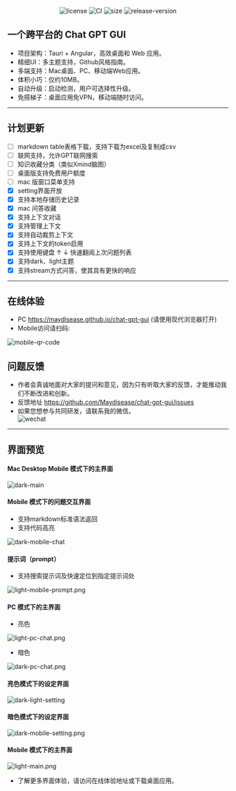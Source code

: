 <center>

![license](https://img.shields.io/badge/license-MIT-green)
![CI](https://img.shields.io/badge/build-passing-brightgreen)
![size](https://img.shields.io/badge/size-10%20MB-blue)
![release-version](https://img.shields.io/badge/release-v1.4.0-blue)
</center>

## 一个跨平台的 Chat GPT GUI
* 项目架构：Tauri + Angular，高效桌面和 Web 应用。
* 精细UI：多主题支持，Github风格指南。
* 多端支持：Mac桌面、PC、移动端Web应用。
* 体积小巧：仅约10MB。
* 自动升级：启动检测，用户可选择性升级。
* 免搭梯子：桌面应用免VPN，移动端随时访问。

---

## 计划更新

-   [ ] markdown table表格下载，支持下载为excel及复制成csv
-   [ ] 联网支持，允许GPT联网搜索
-   [ ] 知识收藏分类（类似Xmind脑图）
-   [ ] 桌面版支持免费用户额度
-   [ ] mac 版窗口菜单支持
-   [x] setting界面开放
-   [X] 支持本地存储历史记录
-   [X] mac 问答收藏
-   [X] 支持上下文对话
-   [X] 支持管理上下文
-   [X] 支持自动裁剪上下文
-   [X] 支持上下文的token启用
-   [X] 支持使用键盘 ↑ ↓ 快速翻阅上次问题列表
-   [X] 支持dark、light主题
-   [X] 支持stream方式问答，使其具有更快的响应

---

## 在线体验 
* PC https://maydisease.github.io/chat-gpt-gui (请使用现代浏览器打开)
* Mobile访问请扫码:

![mobile-qr-code](https://raw.githubusercontent.com/Maydisease/chat-gpt-gui/main/src/assets/images/mobile-qr-code.png)

## 问题反馈
* 作者会真诚地面对大家的提问和意见，因为只有听取大家的反馈，才能推动我们不断改进和创新。
* 反馈地址 https://github.com/Maydisease/chat-gpt-gui/issues 
* 如果您想参与共同研发，请联系我的微信。  
![wechat](https://raw.githubusercontent.com/Maydisease/chat-gpt-gui/main/src/assets/images/wechat.jpg)

---

## 界面预览

#### Mac Desktop Mobile 模式下的主界面
![dark-main](https://raw.githubusercontent.com/Maydisease/chat-gpt-gui/main/src/assets/images/dark-main.png)

#### Mobile 模式下的问题交互界面
* 支持markdown标准语法返回
* 支持代码高亮

![dark-mobile-chat](https://raw.githubusercontent.com/Maydisease/chat-gpt-gui/main/src/assets/images/dark-mobile-chat.png)

#### 提示词（prompt）
* 支持搜索提示词及快速定位到指定提示词处

![light-mobile-prompt.png](https://raw.githubusercontent.com/Maydisease/chat-gpt-gui/main/src/assets/images/light-mobile-prompt.png)

#### PC 模式下的主界面
* 亮色  

![light-pc-chat.png](https://raw.githubusercontent.com/Maydisease/chat-gpt-gui/main/src/assets/images/light-pc-chat.png)
* 暗色  

![dark-pc-chat.png](https://raw.githubusercontent.com/Maydisease/chat-gpt-gui/main/src/assets/images/dark-pc-chat.png)

#### 亮色模式下的设定界面
![dark-light-setting](https://raw.githubusercontent.com/Maydisease/chat-gpt-gui/main/src/assets/images/dark-light-setting.jpg)


#### 暗色模式下的设定界面
![dark-mobile-setting.png](https://raw.githubusercontent.com/Maydisease/chat-gpt-gui/main/src/assets/images/dark-mobile-setting.png)

#### Mobile 模式下的主界面
![light-main.png](https://raw.githubusercontent.com/Maydisease/chat-gpt-gui/main/src/assets/images/light-main.png)

* 了解更多界面体验，请访问在线体验地址或下载桌面应用。
